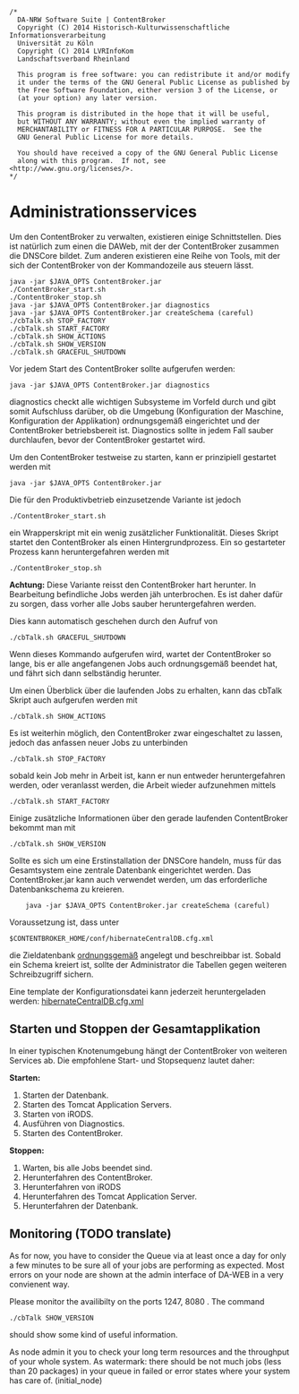 	/*
	  DA-NRW Software Suite | ContentBroker
	  Copyright (C) 2014 Historisch-Kulturwissenschaftliche Informationsverarbeitung
	  Universität zu Köln
	  Copyright (C) 2014 LVRInfoKom
	  Landschaftsverband Rheinland
	
	  This program is free software: you can redistribute it and/or modify
	  it under the terms of the GNU General Public License as published by
	  the Free Software Foundation, either version 3 of the License, or
	  (at your option) any later version.
	
	  This program is distributed in the hope that it will be useful,
	  but WITHOUT ANY WARRANTY; without even the implied warranty of
	  MERCHANTABILITY or FITNESS FOR A PARTICULAR PURPOSE.  See the
	  GNU General Public License for more details.
	
	  You should have received a copy of the GNU General Public License
	  along with this program.  If not, see <http://www.gnu.org/licenses/>.
	*/


# Administrationsservices

Um den ContentBroker zu verwalten, existieren einige Schnittstellen. Dies ist natürlich zum einen die DAWeb, mit der der ContentBroker zusammen die DNSCore bildet. Zum anderen existieren eine Reihe von Tools, mit der sich der ContentBroker von der Kommandozeile aus steuern lässt.

    java -jar $JAVA_OPTS ContentBroker.jar
    ./ContentBroker_start.sh
    ./ContentBroker_stop.sh
    java -jar $JAVA_OPTS ContentBroker.jar diagnostics
    java -jar $JAVA_OPTS ContentBroker.jar createSchema (careful)
    ./cbTalk.sh STOP_FACTORY
    ./cbTalk.sh START_FACTORY
    ./cbTalk.sh SHOW_ACTIONS
    ./cbTalk.sh SHOW_VERSION
    ./cbTalk.sh GRACEFUL_SHUTDOWN
    
Vor jedem Start des ContentBroker sollte aufgerufen werden:

    java -jar $JAVA_OPTS ContentBroker.jar diagnostics
    
diagnostics checkt alle wichtigen Subsysteme im Vorfeld durch und gibt somit Aufschluss darüber, ob
die Umgebung (Konfiguration der Maschine, Konfiguration der Applikation) ordnungsgemäß eingerichtet und
der ContentBroker betriebsbereit ist. Diagnostics sollte in jedem Fall sauber durchlaufen, bevor der 
ContentBroker gestartet wird.
    
Um den ContentBroker testweise zu starten, kann er prinzipiell gestartet werden mit 

    java -jar $JAVA_OPTS ContentBroker.jar
    
Die für den Produktivbetrieb einzusetzende Variante ist jedoch

    ./ContentBroker_start.sh
    
ein Wrapperskript mit ein wenig zusätzlicher Funktionalität. Dieses Skript startet den ContentBroker als einen Hintergrundprozess. Ein so gestarteter Prozess kann heruntergefahren werden mit

    ./ContentBroker_stop.sh

**Achtung:** Diese Variante reisst den ContentBroker hart herunter. In Bearbeitung befindliche Jobs werden jäh unterbrochen. Es ist daher dafür zu sorgen, dass vorher alle Jobs sauber heruntergefahren werden.

Dies kann automatisch geschehen durch den Aufruf von

    ./cbTalk.sh GRACEFUL_SHUTDOWN
    
Wenn dieses Kommando aufgerufen wird, wartet der ContentBroker so lange, bis er alle angefangenen Jobs auch ordnungsgemäß beendet hat, und fährt sich dann selbständig herunter.

Um einen Überblick über die laufenden Jobs zu erhalten, kann das cbTalk Skript auch aufgerufen werden mit

    ./cbTalk.sh SHOW_ACTIONS
    
Es ist weiterhin möglich, den ContentBroker zwar eingeschaltet zu lassen, jedoch das anfassen neuer Jobs zu unterbinden

    ./cbTalk.sh STOP_FACTORY
    
sobald kein Job mehr in Arbeit ist, kann er nun entweder heruntergefahren werden, oder veranlasst werden, die Arbeit wieder aufzunehmen mittels

    ./cbTalk.sh START_FACTORY
    
Einige zusätzliche Informationen über den gerade laufenden ContentBroker bekommt man mit

    ./cbTalk.sh SHOW_VERSION

Sollte es sich um eine Erstinstallation der DNSCore handeln, muss für das Gesamtsystem eine zentrale Datenbank eingerichtet werden. Das ContentBroker.jar kann auch verwendet werden, um
das erforderliche Datenbankschema zu kreieren.

        java -jar $JAVA_OPTS ContentBroker.jar createSchema (careful)
        
Voraussetzung ist, dass unter 

    $CONTENTBROKER_HOME/conf/hibernateCentralDB.cfg.xml
    
die Zieldatenbank [ordnungsgemäß](administration-interfaces.md#application-database-configuration) angelegt und beschreibbar ist. Sobald ein Schema kreiert ist, sollte der Administrator die Tabellen gegen weiteren Schreibzugriff sichern.

Eine template der Konfigurationsdatei kann jederzeit heruntergeladen werden:
[hibernateCentralDB.cfg.xml](../xml/hibernateCentralDB.cfg.xml.ci)
    

## Starten und Stoppen der Gesamtapplikation

In einer typischen Knotenumgebung hängt der ContentBroker von weiteren Services ab. Die empfohlene Start- und Stopsequenz lautet daher:

**Starten:**

1. Starten der Datenbank.
2. Starten des Tomcat Application Servers.
2. Starten von iRODS.
3. Ausführen von Diagnostics.
4. Starten des ContentBroker.

**Stoppen:**

1. Warten, bis alle Jobs beendet sind.
2. Herunterfahren des ContentBroker.
3. Herunterfahren von iRODS
4. Herunterfahren des Tomcat Application Server.
5. Herunterfahren der Datenbank.



## Monitoring (TODO translate)

As for now, you have to consider the Queue via at least once a day for only a few minutes to be sure all of your jobs are performing as expected. Most errors on your node are shown at the admin interface of DA-WEB in a very convienent way.  

Please monitor the availibilty on the ports 1247, 8080 . The command 

    ./cbTalk SHOW_VERSION
    
should show some kind of useful information. 

As node admin it you to check your long term resources and the throughput of your whole system. As watermark: there should be not much jobs (less than 20 packages) in your queue in failed or error states where your system has care of. (initial_node)  

